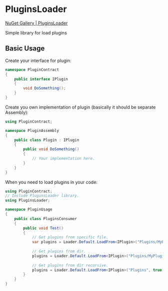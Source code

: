 # PluginsLoader

[NuGet Gallery | PluginsLoader](https://www.nuget.org/packages/PluginsLoader/)

Simple library for load plugins

## Basic Usage

Create your interface for plugin:

```c#
namespace PluginContract
{
    public interface IPlugin
    {
        void DoSomething();
    }
}
```

Create you own implementation of plugin (basically it should be separate Assembly):

```c#
using PluginContract;

namespace PluginAssembly
{
    public class Plugin : IPlugin
    {
        public void DoSomething()
        {
            // Your implementation here.
        }
    }
}
```

When you need to load plugins in your code:

```c#
using PluginContract;
// Include PluginsLoader library.
using PluginsLoader;

namespace PluginUsage
{
    public class PluginsConsumer
    {
        public void Test()
        {
            // Get plugins from specific file.
            var plugins = Loader.Default.LoadFrom<IPlugin>("Plugins/MyPlugins/PluginAssembly.dll");
            
            // Get plugins from dir.
            plugins = Loader.Default.LoadFrom<IPlugin>("Plugins/MyPlugins");
            
            // Get plugins from dir recursive.
            plugins = Loader.Default.LoadFrom<IPlugin>("Plugins", true);
        }
    }
}
```
